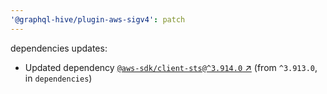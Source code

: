 ```yaml
---
'@graphql-hive/plugin-aws-sigv4': patch
---
```


dependencies updates: 

- Updated dependency [`@aws-sdk/client-sts@^3.914.0` ↗︎](https://www.npmjs.com/package/@aws-sdk/client-sts/v/3.914.0) (from `^3.913.0`, in `dependencies`)

